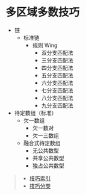 # 多区域多数技巧

- 链
  - 标准链
    - 规则 Wing
      - 双分支匹配法
      - 三分支匹配法
      - 四分支匹配法
      - 五分支匹配法
      - 六分支匹配法
      - 七分支匹配法
      - 八分支匹配法
      - 九分支匹配法
- 待定数组（标准）
  - 欠一数组
    - 欠一数对
    - 欠一三数组
  - 融合式待定数组
    - 无公共数型
    - 共享公共数型
    - 独占公共数型

> - [技巧索引](../../../README.md)
> - [技巧分类](../../README.md)


